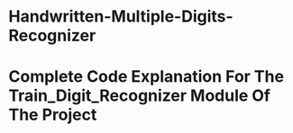 # Handwritten-Multiple-Digits-Recognizer

# Complete Code Explanation For The Train_Digit_Recognizer Module Of The Project

